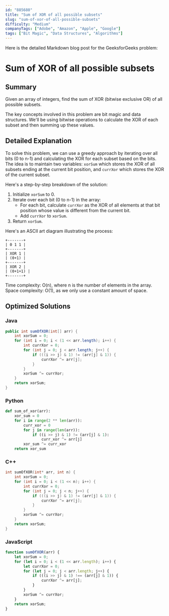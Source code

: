 ```yaml
---
id: "885680"
title: "Sum of XOR of all possible subsets"
slug: "sum-of-xor-of-all-possible-subsets"
difficulty: "Medium"
companyTags: ["Adobe", "Amazon", "Apple", "Google"]
tags: ["Bit Magic", "Data Structures", "Algorithms"]
---
```


Here is the detailed Markdown blog post for the GeeksforGeeks problem:

**Sum of XOR of all possible subsets**
===============================

## Summary
Given an array of integers, find the sum of XOR (bitwise exclusive OR) of all possible subsets.

The key concepts involved in this problem are bit magic and data structures. We'll be using bitwise operations to calculate the XOR of each subset and then summing up these values.

## Detailed Explanation
To solve this problem, we can use a greedy approach by iterating over all bits (0 to n-1) and calculating the XOR for each subset based on the bits. The idea is to maintain two variables: `xorSum` which stores the XOR of all subsets ending at the current bit position, and `currXor` which stores the XOR of the current subset.

Here's a step-by-step breakdown of the solution:

1. Initialize `xorSum` to 0.
2. Iterate over each bit (0 to n-1) in the array:
	* For each bit, calculate `currXor` as the XOR of all elements at that bit position whose value is different from the current bit.
	* Add `currXor` to `xorSum`.
3. Return `xorSum`.

Here's an ASCII art diagram illustrating the process:

    +-------+
    | 0 1 1 |
    +-------+
    | XOR 1 |
    | (0+1) |
    +-------+
    | XOR 2 |
    | (0+1+1) |
    +-------+

Time complexity: O(n), where n is the number of elements in the array.
Space complexity: O(1), as we only use a constant amount of space.

## Optimized Solutions

### Java
```java
public int sumOfXOR(int[] arr) {
    int xorSum = 0;
    for (int i = 0; i < (1 << arr.length); i++) {
        int currXor = 0;
        for (int j = 0; j < arr.length; j++) {
            if (((i >> j) & 1) != (arr[j] & 1)) {
                currXor ^= arr[j];
            }
        }
        xorSum ^= currXor;
    }
    return xorSum;
}
```

### Python
```python
def sum_of_xor(arr):
    xor_sum = 0
    for i in range(2 ** len(arr)):
        curr_xor = 0
        for j in range(len(arr)):
            if ((i >> j) & 1) != (arr[j] & 1):
                curr_xor ^= arr[j]
        xor_sum ^= curr_xor
    return xor_sum
```

### C++
```cpp
int sumOfXOR(int* arr, int n) {
    int xorSum = 0;
    for (int i = 0; i < (1 << n); i++) {
        int currXor = 0;
        for (int j = 0; j < n; j++) {
            if (((i >> j) & 1) != (arr[j] & 1)) {
                currXor ^= arr[j];
            }
        }
        xorSum ^= currXor;
    }
    return xorSum;
}
```

### JavaScript
```javascript
function sumOfXOR(arr) {
    let xorSum = 0;
    for (let i = 0; i < (1 << arr.length); i++) {
        let currXor = 0;
        for (let j = 0; j < arr.length; j++) {
            if (((i >> j) & 1) !== (arr[j] & 1)) {
                currXor ^= arr[j];
            }
        }
        xorSum ^= currXor;
    }
    return xorSum;
}
```